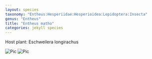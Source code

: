 ```yaml
---
layout: species
taxonomy: "Entheus:Hesperiidae:Hesperioidea:Lepidoptera:Insecta"
genus: "Entheus"
title: "Entheus matho"
categories: jekyll species
---
```


Host plant: Eschweilera longirachus


![Pic](/caterpillars/docs/assests/cats/HES9/1.jpg)
![Pic](/caterpillars/docs/assests/cats/HES9/2.jpg)
